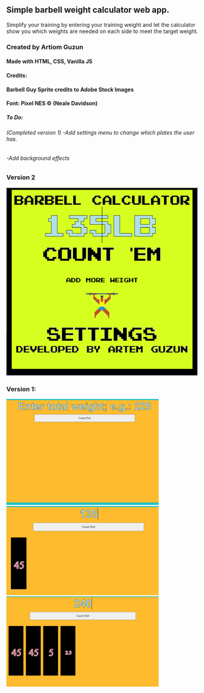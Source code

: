 ## Simple barbell weight calculator web app. 

Simplify your training by entering your training weight and let the calculator 
show you which weights are needed on each side to meet the target weight. 

### Created by Artiom Guzun
#### Made with HTML, CSS, Vanilla JS

#### Credits: 
#### Barbell Guy Sprite credits to Adobe Stock Images
#### Font: Pixel NES © (Neale Davidson)

##### To Do:
###### (Completed version 1) -Add settings menu to change which plates the user has.
###### -Add background effects 


### Version 2
![Screenshot](V2-Demo.png)

### Version 1:
![Screenshot](OLD1.png)
![Screenshot](OLD2.png)
![Screenshot](OLD3.png)
